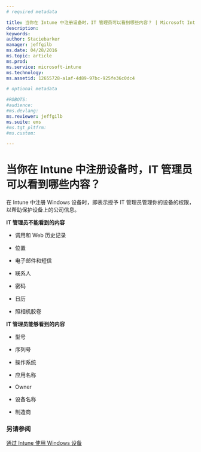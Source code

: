 ```yaml
---
# required metadata

title: 当你在 Intune 中注册设备时，IT 管理员可以看到哪些内容？ | Microsoft Intune
description:
keywords:
author: Staciebarker
manager: jeffgilb
ms.date: 04/28/2016
ms.topic: article
ms.prod:
ms.service: microsoft-intune
ms.technology:
ms.assetid: 12655728-a1af-4d89-97bc-925fe36c0dc4

# optional metadata

#ROBOTS:
#audience:
#ms.devlang:
ms.reviewer: jeffgilb
ms.suite: ems
#ms.tgt_pltfrm:
#ms.custom:

---
```



# 当你在 Intune 中注册设备时，IT 管理员可以看到哪些内容？

在 Intune 中注册 Windows 设备时，即表示授予 IT 管理员管理你的设备的权限，以帮助保护设备上的公司信息。

**IT 管理员不能看到的内容**

-   调用和 Web 历史记录

-   位置

-   电子邮件和短信

-   联系人

-   密码

-   日历

-   照相机胶卷

**IT 管理员能够看到的内容**

-   型号

-   序列号

-   操作系统

-   应用名称

-   Owner

-   设备名称

-   制造商

### 另请参阅
[通过 Intune 使用 Windows 设备](using-your-windows-device-with-intune.md)

<!--HONumber=May16_HO2-->



